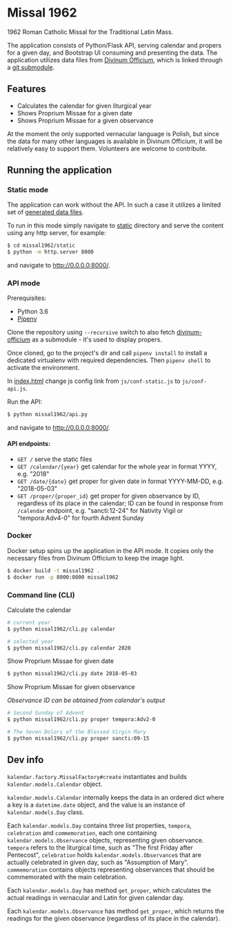 # Missal 1962

1962 Roman Catholic Missal for the Traditional Latin Mass.

The application consists of Python/Flask API, serving calendar and propers for a given day, and Bootstrap UI consuming 
and presenting the data. The application utilizes data files from
 [Divinum Officium](https://github.com/DivinumOfficium/divinum-officium), which is linked through a
 [git submodule](./resources).

## Features 

* Calculates the calendar for given liturgical year
* Shows Proprium Missae for a given date
* Shows Proprium Missae for a given observance

At the moment the only supported vernacular language is Polish, but since the data for many other languages
is available in Divinum Officium, it will be relatively easy to support them. Volunteers are welcome to contribute. 

## Running the application

### Static mode

The application can work without the API. In such a case it utilizes a limited set of [generated data files](missal1962/static/data).

To run in this mode simply navigate to [static](missal1962/static) directory and serve the content using any http server, for example:

```bash
$ cd missal1962/static
$ python -m http.server 8000
```

and navigate to http://0.0.0.0:8000/.

### API mode

Prerequisites:

* Python 3.6
* [Pipenv](https://pipenv.readthedocs.io/en/latest/)

Clone the repository using `--recursive` switch to also fetch [divinum-officium](https://github.com/DivinumOfficium/divinum-officium)
as a submodule - it's used to display propers.

Once cloned, go to the project's dir and call `pipenv install` to install a dedicated virtualenv with
required dependencies. Then `pipenv shell` to activate the environment.

In [index.html](missal1962/static/index.html) change js config link from `js/conf-static.js` to `js/conf-api.js`.

Run the API:

```bash
$ python missal1962/api.py
```

and navigate to http://0.0.0.0:8000/.

#### API endpoints:

* `GET /` serve the static files 
* `GET /calendar/{year}` get calendar for the whole year in format YYYY, e.g. "2018"
* `GET /date/{date}` get proper for given date in format YYYY-MM-DD, e.g. "2018-05-03"
* `GET /proper/{proper_id}` get proper for given observance by ID, regardless of its place in the calendar; ID can be found in response from `/calendar` endpoint, e.g. "sancti:12-24" for Nativity Vigil or "tempora:Adv4-0" for fourth Advent Sunday 


### Docker

Docker setup spins up the application in the API mode. It copies only the necessary files from Divinum Officium to keep the image light.

```bash
$ docker build -t missal1962 .
$ docker run -p 8000:8000 missal1962

```


### Command line (CLI)

Calculate the calendar
```bash
# current year
$ python missal1962/cli.py calendar

# selected year
$ python missal1962/cli.py calendar 2020
```

Show Proprium Missae for given date
```bash
$ python missal1962/cli.py date 2018-05-03
```

Show Proprium Missae for given observance

*Observance ID can be obtained from calendar's output*
```bash
# Second Sunday of Advent
$ python missal1962/cli.py proper tempora:Adv2-0

# The Seven Dolors of the Blessed Virgin Mary
$ python missal1962/cli.py proper sancti:09-15
```

## Dev info

`kalendar.factory.MissalFactory#create` instantiates and builds `kalendar.models.Calendar` object.

`kalendar.models.Calendar` internally keeps the data in an ordered dict where a key is a `datetime.date` object, and the
value is an instance of `kalendar.models.Day` class.

Each `kalendar.models.Day` contains three list properties, `tempora`, `celebration` and `commemoration`, each one 
containing `kalendar.models.Observance` objects, representing given observance. `tempora` refers to the liturgical
time, such as "The first Friday after Pentecost", `celebration` holds `kalendar.models.Observance`s that are actually
celebrated in given day, such as "Assumption of Mary". `commemoration` contains objects representing observances
that should be commemorated with the main celebration.  

Each `kalendar.models.Day` has method `get_proper`, which calculates the actual readings in vernacular and Latin for given
calendar day. 

Each `kalendar.models.Observance` has method `get_proper`, which returns the readings for the given observance (regardless
of its place in the calendar).
